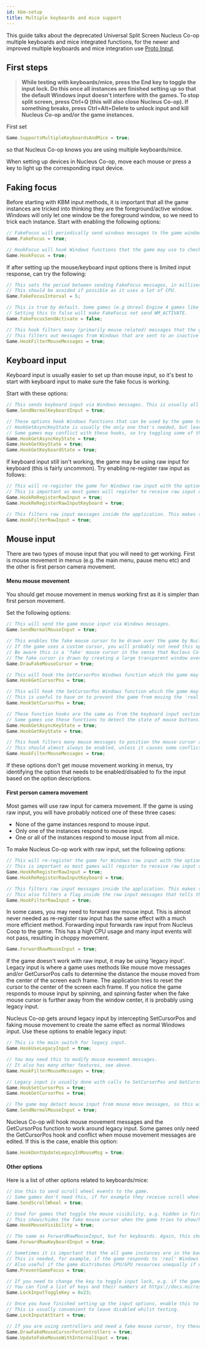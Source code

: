 ```yaml
---
id: kbm-setup
title: Multiple keyboards and mice support
---
```

This guide talks about the deprecated Universal Split Screen Nucleus Co-op multiple keyboards and mice integrated functions, for the newer and improved multiple keyboards and mice integration use [Proto Input](/docs/proto).

## First steps
>**While testing with keyboards/mice, press the End key to toggle the input lock. Do this once all instances are finished setting up so that the default Windows input doesn't interfere with the games. To stop split screen, press Ctrl+Q (this will also close Nucleus Co-op). If something breaks, press Ctrl+Alt+Delete to unlock input and kill Nucleus Co-op and/or the game instances.**

First set
```js
Game.SupportsMultipleKeyboardsAndMice = true;
```
so that Nucleus Co-op knows you are using multiple keyboards/mice.

When setting up devices in Nucleus Co-op, move each mouse or press a key to light up the corresponding input device.

## Faking focus

Before starting with KBM input methods, it is important that all the game instances are tricked into thinking they are the foreground/active window. Windows will only let one window be the foreground window, so we need to trick each instance.
Start with enabling the following options:

```js
// FakeFocus will periodically send windows messages to the game window in the same manner Windows would if it was the foreground window.
Game.FakeFocus = true;

// HookFocus will hook Windows functions that the game may use to check if it is the foreground window.
Game.HookFocus = true;
```

If after setting up the mouse/keyboard input options there is limited input response, can try the following:

```js
// This sets the period between sending FakeFocus messages, in milliseconds. Some games need this on a short interval.
// This should be avoided if possible as it uses a lot of CPU.
Game.FakeFocusInterval = 5;

// This is true by default. Some games (e.g Unreal Engine 4 games like Deep Rock Galactic) respond incorrectly to FakeFocus sending a WM_ACTIVATE message.
// Setting this to false will make FakeFocus not send WM_ACTIVATE.
Game.FakeFocusSendActivate = false;

// This hook filters many (primarily mouse related) messages that the game receives.
// This filters out messages from Windows that are sent to an inactive window.
Game.HookFilterMouseMessages = true;
```

## Keyboard input

Keyboard input is usually easier to set up than mouse input, so it's best to start with keyboard input to make sure the fake focus is working.

Start with these options:

```js
// This sends keyboard input via Windows messages. This is usually all that's needed to get keyboard input working.
Game.SendNormalKeyboardInput = true;

// These options hook Windows functions that can be used by the game to detect if keys are down.
// HookGetAsyncKeyState is usually the only one that's needed, but leave the others enabled if there are no problems.
// Some games may conflict with these hooks, so try toggling some of them if keyboard input isn't working properly.
Game.HookGetAsyncKeyState = true;
Game.HookGetKeyState = true;
Game.HookGetKeyboardState = true;
```

If keyboard input still isn't working, the game may be using raw input for keyboard (this is fairly uncommon).
Try enabling re-register raw input as follows:
```js
// This will re-register the game for Windows raw input with the option to receive input while not in the foreground.
// This is important as most games will register to receive raw input only when in the foreground.
Game.HookReRegisterRawInput = true;
Game.HookReRegisterRawInputKeyboard = true;

// This filters raw input messages inside the application. This makes sure each instance only receives input for its designated input device.
Game.HookFilterRawInput = true;
```

## Mouse input
There are two types of mouse input that you will need to get working. First is mouse movement in menus (e.g. the main menu, pause menu etc) and the other is first person camera movement.

#### Menu mouse movement
You should get mouse movement in menus working first as it is simpler than first person movement.

Set the following options:
```js
// This will send the game mouse input via Windows messages.
Game.SendNormalMouseInput = true;

// This enables the fake mouse cursor to be drawn over the game by Nucleus Co-op.
// If the game uses a custom cursor, you will probably not need this option. (This will be obvious if you see the games custom cursor and a fake cursor drawn over it).
// Be aware this is a 'fake' mouse cursor in the sense that Nucleus Co-op will fake mouse input to the game via the other options and then the fake mouse cursor is drawn where the game should be responding to mouse input.
// The fake cursor is drawn by creating a large transparent window over the game. This may prevent the game from receiving mouse input from the 'real' Windows cursor. It is sometimes useful to disable this while testing.
Game.DrawFakeMouseCursor = true;

// This will hook the GetCursorPos Windows function which the game may use to get the mouse position.
Game.HookGetCursorPos = true;

// This will hook the SetCursorPos Windows function which the game may use to set the mouse position.
// This is useful to have on to prevent the game from moving the 'real' Windows mouse cursor around the screen.
Game.HookSetCursorPos = true;

// These function hooks are the same as from the keyboard input section.
// Some games use these functions to detect the state of mouse buttons.
Game.HookGetAsyncKeyState = true;
Game.HookGetKeyState = true;

// This hook filters many mouse messages to position the mouse cursor and other necessary changes from within the game itself.
// This should almost always be enabled, unless it causes some conflict.
Game.HookFilterMouseMessages = true;
```
If these options don't get mouse movement working in menus, try identifying the option that needs to be enabled/disabled to fix the input based on the option descriptions.

#### First person camera movement
Most games will use raw input for camera movement. If the game is using raw input, you will have probably noticed one of these three cases:
* None of the game instances respond to mouse input.
* Only one of the instances respond to mouse input.
* One or all of the instances respond to mouse input from all mice.

To make Nucleus Co-op work with raw input, set the following options:
```js
// This will re-register the game for Windows raw input with the option to receive input while not in the foreground.
// This is important as most games will register to receive raw input only when in the foreground.
Game.HookReRegisterRawInput = true;
Game.HookReRegisterRawInputKeyboard = true;

// This filters raw input messages inside the application. This makes sure each instance only receives input for its designated input device.
// This also filters a flag inside the raw input messages that tells the application if it is in the foreground.
Game.HookFilterRawInput = true;
```

In some cases, you may need to forward raw mouse input. This is almost never needed as re-register raw input has the same effect with a much more efficient method. Forwarding input forwards raw input from Nucleus Coop to the game. This has a high CPU usage and many input events will not pass, resulting in choppy movement.
```js
Game.ForwardRawMouseInput = true;
```

If the game doesn't work with raw input, it may be using 'legacy input'. Legacy input is where a game uses methods like mouse move messages and/or GetCursorPos calls to determine the distance the mouse moved from the center of the screen each frame. The application tries to reset the cursor to the center of the screen each frame. If you notice the game responds to mouse input by spinning, and spinning faster when the fake mouse cursor is further away from the window center, it is probably using legacy input.

Nucleus Co-op gets around legacy input by intercepting SetCursorPos and faking mouse movement to create the same effect as normal Windows input.
Use these options to enable legacy input:
```js
// This is the main switch for legacy input.
Game.HookUseLegacyInput = true;

// You may need this to modify mouse movement messages.
// It also has many other features, see above.
Game.HookFilterMouseMessages = true;

// Legacy input is usually done with calls to SetCursorPos and GetCursorPos, so you will need these hooks.
Game.HookSetCursorPos = true;
Game.HookGetCursorPos = true;

// The game may detect mouse input from mouse move messages, so this will need to be turned on:
Game.SendNormalMouseInput = true;
```
Nucleus Co-op will hook mouse movement messages and the GetCursorPos function to work around legacy input. Some games only need the GetCursorPos hook and conflict when mouse movement messages are edited. If this is the case, enable this option:
```js
Game.HookDontUpdateLegacyInMouseMsg = true;
```

#### Other options

Here is a list of other options related to keyboards/mice:
```js
// Use this to send scroll wheel events to the game.
// Some games don't need this, if for example they receive scroll wheel data from raw input.
Game.SendScrollWheel = true;

// Used for games that toggle the mouse visibility, e.g. hidden in first person movement and visible in menus.
// This shows/hides the fake mouse cursor when the game tries to show/hide the 'real' mouse cursor.
Game.HookMouseVisibility = true;

// The same as ForwardRawMouseInput, but for keyboards. Again, this should almost never be used instead of re-register raw input.
Game.ForwardRawKeyboardInput = true;

// Sometimes it is important that the all game instances are in the background.
// This is needed, for example, if the game responds to 'real' Windows mouse input, which interferes with Nucleus Co-op.
// Also useful if the game distributes CPU/GPU resources unequally if one instance is in the foreground.
Game.PreventGameFocus = true;

// If you need to change the key to toggle input lock, e.g. if the game uses the End key, edit it with this.
// You can find a list of keys and their numbers at https://docs.microsoft.com/en-us/windows/win32/inputdev/virtual-key-codes
Game.LockInputToggleKey = 0x23;

// Once you have finished setting up the input options, enable this to automatically lock input (equivalent to pressing End) once all of the instances have been set up.
// This is usually convenient to leave disabled whilst testing.
Game.LockInputAtStart = true;

// If you are using controllers and need a fake mouse cursor, try these options:
Game.DrawFakeMouseCursorForControllers = true;
Game.UpdateFakeMouseWithInternalInput = true;
```
